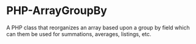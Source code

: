 # PHP-ArrayGroupBy
A PHP class that reorganizes an array based upon a group by field which can them be used for summations, averages, listings, etc.
